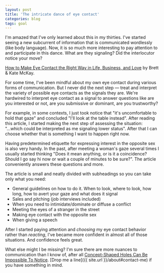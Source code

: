 ```yaml
---
layout: post
title: 'The intricate dance of eye contact'
categories: blog
tags: goal
---
```


I'm amazed that I've only learned about this in my thirties. I've started seeing a new subcurrent of information that is communicated wordlessly (like body language). Now, it is so much more interesting to pay attention to and participate in this dance. What are they signaling? Did the interlocutor notice your move? 

[How to Make Eye Contact the Right Way in Life, Business, and Love](https://www.artofmanliness.com/articles/look-em-in-the-eye-part-ii-how-to-make-eye-contact-the-right-way-in-life-business-and-love/) by Brett & Kate McKay.

For some time, I've been mindful about my own eye contact during various forms of communication. But I never did the next step — treat and interpret the variety of possible eye contacts as the signals they are. We're hardwired to interpret eye contact as a signal to answer questions like are you interested or not, are you submissive or dominant, are you trustworthy?

For example, in some contexts, I just took notice that "it's uncomfortable to hold that gaze" and concluded "I'll look at the table instead". After reading this article, I started making the next step of assessing the situation: "...which could be interpreted as me signaling lower status". After that I can choose whether that is something I want to happen right now.

Having predetermined etiquette for expressing interest in the opposite sex is also very handy. In the past, after meeting a woman's gaze several times I usually started thinking "Does it mean anything, or is it a coincidence? Should I go say hi now or wait a couple of minutes to be sure?". The article conveniently answers these questions and more.

The article is small and neatly divided with subheadings so you can take only what you need:

* General guidelines on how to do it. When to look, where to look, how long, how to avert your gaze and what does it signal
* Sales and pitching (job interviews included)
* When you need to intimidate/dominate or diffuse a conflict
* Meeting the eyes of a stranger in the street
* Making eye contact with the opposite sex
* When giving a speech 

After I started paying attention and _choosing_ my eye contact behavior rather than _reacting_, I've became more confident in almost all of those situations. And confidence feels great.

What else might I be missing? I'm sure there are more nuances to communication than I know of, after all [Concept-Shaped Holes Can Be Impossible To Notice](http://slatestarcodex.com/2017/11/07/concept-shaped-holes-can-be-impossible-to-notice/). [Drop me a line]({{ site.url }}/about#contact-me) if you have something in mind.

